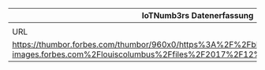 |IoTNumb3rs Datenerfassung|||||||||||
| ---- | ---- | ---- | ---- | ---- | ---- | ---- | ---- | ---- | ---- | ---- |
||||||||||||
|URL|home_url|filename|device_class|device_count|market_class|market_volume|prognosis_year|publication_year|authorship_class|Dropbox folder|
|https://thumbor.forbes.com/thumbor/960x0/https%3A%2F%2Fblogs-images.forbes.com%2Flouiscolumbus%2Ffiles%2F2017%2F12%2FIoTSummarySlideAugmate.jpg|https://www.forbes.com/sites/louiscolumbus/2017/12/10/2017-roundup-of-internet-of-things-forecasts/#78bf62061480|file1_https%3A%2F%2Fblogs-images.forbes.com%2Flouiscolumbus%2Ffiles%2F2017%2F12%2FIoTSummarySlideAugmate.jpg||||||||marielledemuth/20181115-2155|
